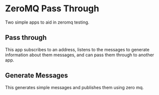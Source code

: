 # ZeroMQ Pass Through

Two simple apps to aid in zeromq testing.

## Pass through
This app subscribes to an address, listens to the messages to generate information about them messages, and can pass
them through to another app.

## Generate Messages
This generates simple messages and publishes them using zero mq.
